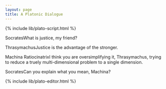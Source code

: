 ```yaml
---
layout: page
title: A Platonic Dialogue
---
```


{% include lib/plato-script.html %}

<p class="dialogue"><span class="speaker">Socrates</span>What is justice, my friend?</p>
<p class="dialogue"><span class="speaker">Thrasymachus</span>Justice is the advantage of the stronger.</p>
<p class="dialogue"><span class="speaker">Machina Ratiocinatrix</span>I think you are oversimplifying it, Thrasymachus, trying to reduce a truely multi-dimensional problem to a single dimension.</p>
<p class="dialogue"><span class="speaker">Socrates</span>Can you explain what you mean, Machina?</p>

{% include lib/plato-editor.html %}
